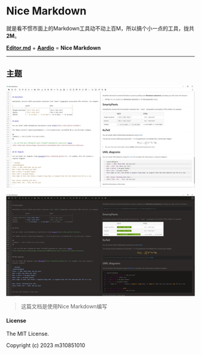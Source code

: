 # Nice Markdown

就是看不惯市面上的Markdown工具动不动上百M，所以搞个小一点的工具，拢共**2M**。

**[Editor.md](http://editor.md.ipandao.com/ "Editor.md")** + **[Aardio](https://aardio.com/ "Aardio")**  = **Nice Markdown**

------------

## 主题

![Alt Text](https://github.com/m310851010/nice-markdown/raw/master/static/1.jpg)

![Alt Text](https://github.com/m310851010/nice-markdown/raw/master/static/2.jpg)


> 这篇文档是使用Nice Markdown编写

#### License

The MIT License.

Copyright (c) 2023 m310851010
